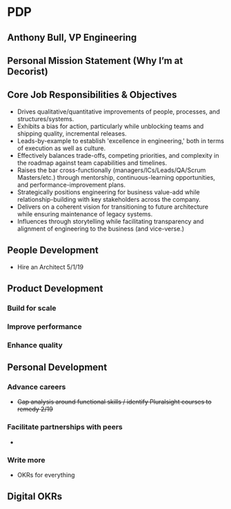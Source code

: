 # PDP

## Anthony Bull, VP Engineering

## Personal Mission Statement (Why I’m at Decorist)

## Core Job Responsibilities & Objectives

* Drives qualitative/quantitative improvements of people, processes, and structures/systems.
* Exhibits a bias for action, particularly while unblocking teams and shipping quality, incremental releases. 
* Leads-by-example to establish 'excellence in engineering,' both in terms of execution as well as culture.
* Effectively balances trade-offs, competing priorities, and complexity in the roadmap against team capabilities and timelines.
* Raises the bar cross-functionally (managers/ICs/Leads/QA/Scrum Masters/etc.) through mentorship, continuous-learning opportunities, and performance-improvement plans.
* Strategically positions engineering for business value-add while relationship-building with key stakeholders across the company.
* Delivers on a coherent vision for transitioning to future architecture while ensuring maintenance of legacy systems.
* Influences through storytelling while facilitating transparency and alignment of engineering to the business (and vice-verse.)

## People Development

* Hire an Architect 5/1/19

## Product Development

### Build for scale

### Improve performance

### Enhance quality

## Personal Development

### Advance careers

* ~~Gap analysis around functional skills / identify Pluralsight courses to remedy 2/19~~

### Facilitate partnerships with peers

*

### Write more

* OKRs for everything

## Digital OKRs

